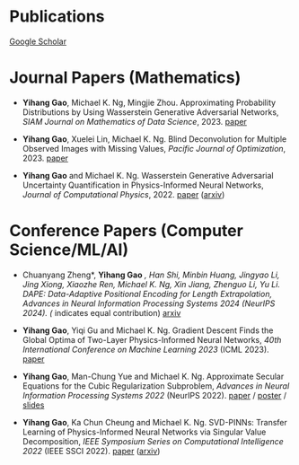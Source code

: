 ---
---

  
  
  
# Publications

<a href="https://scholar.google.com/citations?user=wbVQ6okAAAAJ&hl=en&oi=ao">Google Scholar</a>

# Journal Papers (Mathematics)

* **Yihang Gao**, Michael K. Ng, Mingjie Zhou. Approximating Probability Distributions by Using Wasserstein Generative Adversarial Networks, *SIAM Journal on Mathematics of Data Science*, 2023. <a href="https://epubs.siam.org/doi/epdf/10.1137/22M149689X">paper</a>


* **Yihang Gao**, Xuelei Lin, Michael K. Ng. Blind Deconvolution for Multiple Observed Images with Missing Values, *Pacific Journal of Optimization*, 2023. <a href="http://www.yokohamapublishers.jp/online-p/PJO/vol19/pjov19n1p69.pdf">paper</a>


* **Yihang Gao** and Michael K. Ng. Wasserstein Generative Adversarial Uncertainty Quantification in Physics-Informed Neural Networks, *Journal of Computational Physics*, 2022. <a href="https://www.sciencedirect.com/science/article/abs/pii/S0021999122003321">paper</a> (<a href="https://arxiv.org/abs/2108.13054">arxiv</a>)


# Conference Papers (Computer Science/ML/AI)

* Chuanyang Zheng*, **Yihang Gao** *, Han Shi, Minbin Huang, Jingyao Li, Jing Xiong, Xiaozhe Ren, Michael K. Ng, Xin Jiang, Zhenguo Li, Yu Li. DAPE: Data-Adaptive Positional Encoding for Length Extrapolation, *Advances in Neural Information Processing Systems 2024* (NeurIPS 2024). (* indicates equal contribution) <a href="https://arxiv.org/abs/2405.14722">arxiv</a>

* **Yihang Gao**, Yiqi Gu and Michael K. Ng. Gradient Descent Finds the Global Optima of Two-Layer Physics-Informed Neural Networks, *40th International Conference on Machine Learning 2023* (ICML 2023). <a href="https://proceedings.mlr.press/v202/gao23b.html">paper</a>

* **Yihang Gao**, Man-Chung Yue and Michael K. Ng. Approximate Secular Equations for the Cubic Regularization Subproblem, *Advances in Neural Information Processing Systems 2022* (NeurIPS 2022). <a href="https://proceedings.neurips.cc/paper_files/paper/2022/hash/5be69a584901a26c521c2b51e40a4c20-Abstract-Conference.html">paper</a> / <a href="https://nips.cc/media/PosterPDFs/NeurIPS%202022/55185.png?t=1667932541.6990232">poster</a> / <a href="https://nips.cc/media/neurips-2022/Slides/55185.pdf">slides</a> 

* **Yihang Gao**, Ka Chun Cheung and Michael K. Ng. SVD-PINNs: Transfer Learning of Physics-Informed Neural Networks via Singular Value Decomposition, *IEEE Symposium Series on Computational Intelligence 2022* (IEEE SSCI 2022). <a href="https://ieeexplore.ieee.org/document/10022281">paper</a> (<a href="https://arxiv.org/abs/2211.08760">arxiv</a>)
